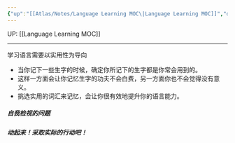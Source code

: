 ```yaml
---
{"up":"[[Atlas/Notes/Language Learning MOC\|Language Learning MOC]]","dg-publish":true,"permalink":"/atlas/notes/language-learning-needs-to-be-practical/","dgPassFrontmatter":true}
---
```


UP: [[Language Learning MOC]]

---

学习语言需要以实用性为导向
- 当你记下一些生字的时候，确定你所记下的生字都是你常会用到的。
- 这样一方面会让你记忆生字的功夫不会白费，另一方面你也不会觉得没有意义。
- 挑选实用的词汇来记忆，会让你很有效地提升你的语言能力。

##### 自我检视的问题


##### 动起来！采取实际的行动吧！
